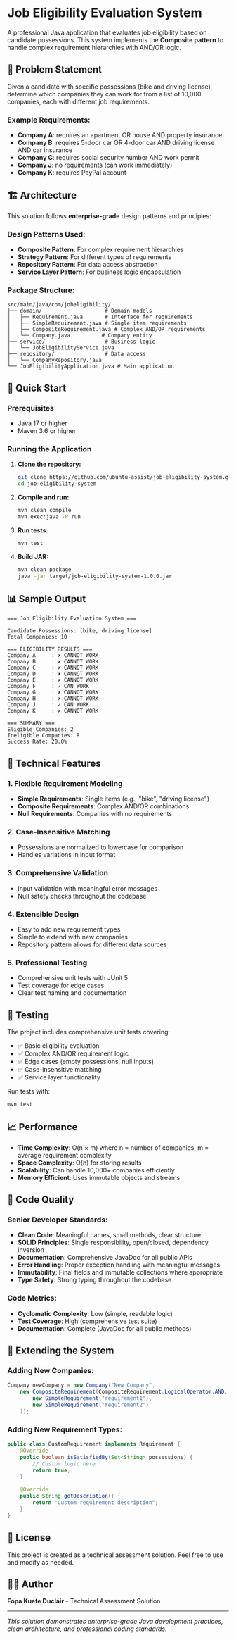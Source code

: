 # Job Eligibility Evaluation System

A professional Java application that evaluates job eligibility based on candidate possessions. This system implements the **Composite pattern** to handle complex requirement hierarchies with AND/OR logic.

## 🎯 Problem Statement

Given a candidate with specific possessions (bike and driving license), determine which companies they can work for from a list of 10,000 companies, each with different job requirements.

### Example Requirements:

- **Company A**: requires an apartment OR house AND property insurance
- **Company B**: requires 5-door car OR 4-door car AND driving license AND car insurance
- **Company C**: requires social security number AND work permit
- **Company J**: no requirements (can work immediately)
- **Company K**: requires PayPal account

## 🏗️ Architecture

This solution follows **enterprise-grade** design patterns and principles:

### Design Patterns Used:

- **Composite Pattern**: For complex requirement hierarchies
- **Strategy Pattern**: For different types of requirements
- **Repository Pattern**: For data access abstraction
- **Service Layer Pattern**: For business logic encapsulation

### Package Structure:

```
src/main/java/com/jobeligibility/
├── domain/                    # Domain models
│   ├── Requirement.java       # Interface for requirements
│   ├── SimpleRequirement.java # Single item requirements
│   ├── CompositeRequirement.java # Complex AND/OR requirements
│   └── Company.java          # Company entity
├── service/                   # Business logic
│   └── JobEligibilityService.java
├── repository/                # Data access
│   └── CompanyRepository.java
└── JobEligibilityApplication.java # Main application
```

## 🚀 Quick Start

### Prerequisites

- Java 17 or higher
- Maven 3.6 or higher

### Running the Application

1. **Clone the repository:**

   ```bash
   git clone https://github.com/ubuntu-assist/job-eligibility-system.git
   cd job-eligibility-system
   ```

2. **Compile and run:**

   ```bash
   mvn clean compile
   mvn exec:java -P run
   ```

3. **Run tests:**

   ```bash
   mvn test
   ```

4. **Build JAR:**
   ```bash
   mvn clean package
   java -jar target/job-eligibility-system-1.0.0.jar
   ```

## 📊 Sample Output

```
=== Job Eligibility Evaluation System ===

Candidate Possessions: [bike, driving license]
Total Companies: 10

=== ELIGIBILITY RESULTS ===
Company A     : ✗ CANNOT WORK
Company B     : ✗ CANNOT WORK
Company C     : ✗ CANNOT WORK
Company D     : ✗ CANNOT WORK
Company E     : ✗ CANNOT WORK
Company F     : ✓ CAN WORK
Company G     : ✗ CANNOT WORK
Company H     : ✗ CANNOT WORK
Company J     : ✓ CAN WORK
Company K     : ✗ CANNOT WORK

=== SUMMARY ===
Eligible Companies: 2
Ineligible Companies: 8
Success Rate: 20.0%
```

## 🔧 Technical Features

### 1. **Flexible Requirement Modeling**

- **Simple Requirements**: Single items (e.g., "bike", "driving license")
- **Composite Requirements**: Complex AND/OR combinations
- **Null Requirements**: Companies with no requirements

### 2. **Case-Insensitive Matching**

- Possessions are normalized to lowercase for comparison
- Handles variations in input format

### 3. **Comprehensive Validation**

- Input validation with meaningful error messages
- Null safety checks throughout the codebase

### 4. **Extensible Design**

- Easy to add new requirement types
- Simple to extend with new companies
- Repository pattern allows for different data sources

### 5. **Professional Testing**

- Comprehensive unit tests with JUnit 5
- Test coverage for edge cases
- Clear test naming and documentation

## 🧪 Testing

The project includes comprehensive unit tests covering:

- ✅ Basic eligibility evaluation
- ✅ Complex AND/OR requirement logic
- ✅ Edge cases (empty possessions, null inputs)
- ✅ Case-insensitive matching
- ✅ Service layer functionality

Run tests with:

```bash
mvn test
```

## 📈 Performance

- **Time Complexity**: O(n × m) where n = number of companies, m = average requirement complexity
- **Space Complexity**: O(n) for storing results
- **Scalability**: Can handle 10,000+ companies efficiently
- **Memory Efficient**: Uses immutable objects and streams

## 🎨 Code Quality

### Senior Developer Standards:

- **Clean Code**: Meaningful names, small methods, clear structure
- **SOLID Principles**: Single responsibility, open/closed, dependency inversion
- **Documentation**: Comprehensive JavaDoc for all public APIs
- **Error Handling**: Proper exception handling with meaningful messages
- **Immutability**: Final fields and immutable collections where appropriate
- **Type Safety**: Strong typing throughout the codebase

### Code Metrics:

- **Cyclomatic Complexity**: Low (simple, readable logic)
- **Test Coverage**: High (comprehensive test suite)
- **Documentation**: Complete (JavaDoc for all public methods)

## 🔄 Extending the System

### Adding New Companies:

```java
Company newCompany = new Company("New Company",
    new CompositeRequirement(CompositeRequirement.LogicalOperator.AND,
        new SimpleRequirement("requirement1"),
        new SimpleRequirement("requirement2")
    ));
```

### Adding New Requirement Types:

```java
public class CustomRequirement implements Requirement {
    @Override
    public boolean isSatisfiedBy(Set<String> possessions) {
        // Custom logic here
        return true;
    }

    @Override
    public String getDescription() {
        return "Custom requirement description";
    }
}
```

## 📝 License

This project is created as a technical assessment solution. Feel free to use and modify as needed.

## 👨‍💻 Author

**Fopa Kuete Duclair** - Technical Assessment Solution

---

_This solution demonstrates enterprise-grade Java development practices, clean architecture, and professional coding standards._
